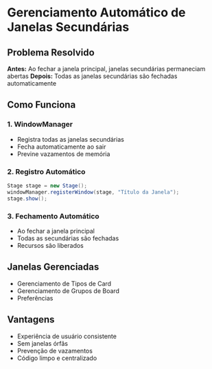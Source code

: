 # Gerenciamento Automático de Janelas Secundárias

## Problema Resolvido

**Antes:** Ao fechar a janela principal, janelas secundárias permaneciam abertas
**Depois:** Todas as janelas secundárias são fechadas automaticamente

## Como Funciona

### 1. WindowManager
- Registra todas as janelas secundárias
- Fecha automaticamente ao sair
- Previne vazamentos de memória

### 2. Registro Automático
```java
Stage stage = new Stage();
windowManager.registerWindow(stage, "Título da Janela");
stage.show();
```

### 3. Fechamento Automático
- Ao fechar a janela principal
- Todas as secundárias são fechadas
- Recursos são liberados

## Janelas Gerenciadas

- Gerenciamento de Tipos de Card
- Gerenciamento de Grupos de Board  
- Preferências

## Vantagens

- Experiência de usuário consistente
- Sem janelas órfãs
- Prevenção de vazamentos
- Código limpo e centralizado
